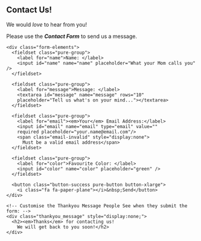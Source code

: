 <!doctype html>
<html lang="en">
<head>
    <meta charset="utf-8">
    <meta name="viewport" content="width=device-width, initial-scale=1.0">
    <meta name="description" content="contact form example">
  <title>Contact Form Example</title>
</head>

<body>
  <h2 class="content-head is-center">Contact Us!</h2>
  <aside>
       <p>
           We would <em>love</em> to hear from you! </p>
           <p>Please use the <b><em>Contact Form</em></b>
           to send us a message.
       </p>
   </aside>

<!-- START HERE -->
   <link rel="stylesheet" href="https://unpkg.com/purecss@1.0.0/build/pure-min.css">
   <link rel="stylesheet" href="https://maxcdn.bootstrapcdn.com/font-awesome/4.4.0/css/font-awesome.min.css">
   <!-- Style The Contact Form How Ever You Prefer -->
   <link rel="stylesheet" href="https://doni7brandao.github.io/email_via_google/estilo.css">

  <form class="gform pure-form pure-form-stacked" method="POST" data-email="example@email.net"
  action="https://script.google.com/macros/s/AKfycbwMxYDrufp73bKdU8gMvxFDdHRuzcR4IKQUB33B7GqwyfyZS04/exec">
    <!-- change the form action to your script url -->

    <div class="form-elements">
      <fieldset class="pure-group">
        <label for="name">Name: </label>
        <input id="name" name="name" placeholder="What your Mom calls you" />
      </fieldset>

      <fieldset class="pure-group">
        <label for="message">Message: </label>
        <textarea id="message" name="message" rows="10"
        placeholder="Tell us what's on your mind..."></textarea>
      </fieldset>

      <fieldset class="pure-group">
        <label for="email"><em>Your</em> Email Address:</label>
        <input id="email" name="email" type="email" value=""
        required placeholder="your.name@email.com"/>
        <span class="email-invalid" style="display:none">
          Must be a valid email address</span>
      </fieldset>

      <fieldset class="pure-group">
        <label for="color">Favourite Color: </label>
        <input id="color" name="color" placeholder="green" />
      </fieldset>

      <button class="button-success pure-button button-xlarge">
        <i class="fa fa-paper-plane"></i>&nbsp;Send</button>
    </div>

    <!-- Customise the Thankyou Message People See when they submit the form: -->
    <div class="thankyou_message" style="display:none;">
      <h2><em>Thanks</em> for contacting us!
        We will get back to you soon!</h2>
    </div>

  </form>

  <!-- Submit the Form to Google Using "AJAX" -->
  <script data-cfasync="false" type="text/javascript"
  src="form-submission-handler.js"></script>
<!-- END -->

</body>
</html>
